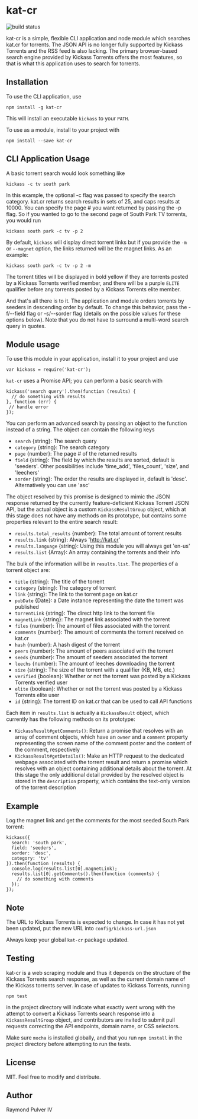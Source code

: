 # kat-cr
![build status](https://ci.appveyor.com/api/projects/status/github/raypulver/kat-cr)

kat-cr is a simple, flexible CLI application and node module which searches kat.cr for torrents. The JSON API is no longer fully supported by Kickass Torrents and the RSS feed is also lacking. The primary browser-based search engine provided by Kickass Torrents offers the most features, so that is what this application uses to search for torrents.


## Installation
To use the CLI application, use

```
npm install -g kat-cr
```

This will install an executable `kickass` to your `PATH`.

To use as a module, install to your project with

```
npm install --save kat-cr
```


## CLI Application Usage

A basic torrent search would look something like

```
kickass -c tv south park
```

In this example, the optional -c flag was passed to specify the search category. kat.cr returns search results in sets of 25, and caps results at 10000. You can specify the page # you want returned by passing the -p flag. So if you wanted to go to the second page of South Park TV torrents, you would run

```
kickass south park -c tv -p 2
```

By default, `kickass` will display direct torrent links but if you provide the `-m` or `--magnet` option, the links returned will be the magnet links. As an example:

```
kickass south park -c tv -p 2 -m
```

The torrent titles will be displayed in bold yellow if they are torrents posted by a Kickass Torrents verified member, and there will be a purple `ELITE` qualifier before any torrents posted by a Kickass Torrents elite member.

And that's all there is to it. The application and module orders torrents by seeders in descending order by default. To change this behavior, pass the -f/--field flag or -s/--sorder flag (details on the possible values for these options below). Note that you do not have to surround a multi-word search query in quotes.

## Module usage
To use this module in your application, install it to your project and use

```
var kickass = require('kat-cr');
```

`kat-cr` uses a Promise API; you can perform a basic search with

```
kickass('search query').then(function (results) {
  // do something with results
}, function (err) {
 // handle error
});
```


You can perform an advanced search by passing an object to the function instead of a string. The object can contain the following keys
* `search` {string}: The search query
* `category` {string}: The search category
* `page` {number}: The page # of the returned results
* `field` {string}: The field by which the results are sorted, default is 'seeders'. Other possibilities include 'time\_add', 'files\_count', 'size', and 'leechers'
* `sorder` {string}: The order the results are displayed in, default is 'desc'. Alternatively you can use 'asc'

The object resolved by this promise is designed to mimic the JSON response returned by the currently feature-deficient Kickass Torrent JSON API, but the actual object is a custom `KickassResultGroup` object, which at this stage does not have any methods on its prototype, but contains some properties relevant to the entire search result:
* `results.total_results` {number}: The total amount of torrent results
* `results.link` {string}: Always 'http://kat.cr'
* `results.language` {string}: Using this module you will always get 'en-us'
* `results.list` {Array}: An array containing the torrents and their info

The bulk of the information will be in `results.list`. The properties of a torrent object are:
* `title` {string}: The title of the torrent
* `category` {string}: The category of torrent
* `link` {string}: The link to the torrent page on kat.cr
* `pubDate` {Date}: a Date instance representing the date the torrent was published
* `torrentLink` {string}: The direct http link to the torrent file
* `magnetLink` {string}: The magnet link associated with the torrent
* `files` {number}: The amount of files associated with the torrent
* `comments` {number}: The amount of comments the torrent received on kat.cr
* `hash` {number}: A hash digest of the torrent
* `peers` {number}: The amount of peers associated with the torrent
* `seeds` {number}: The amount of seeders associated the torrent
* `leechs` {number}: The amount of leeches downloading the torrent
* `size` {string}: The size of the torrent with a qualifier (KB, MB, etc.)
* `verified` {boolean}: Whether or not the torrent was posted by a Kickass Torrents verified user
* `elite` {boolean}: Whether or not the torrent was posted by a Kickass Torrents elite user
* `id` {string}: The torrent ID on kat.cr that can be used to call API functions

Each item in `results.list` is actually a `KickassResult` object, which currently has the following methods on its prototype:

* `KickassResult#getComments()`: Return a promise that resolves with an array of comment objects, which have an `owner` and a `comment` property representing the screen name of the comment poster and the content of the comment, respectively
* `KickassResult#getDetails()`: Make an HTTP request to the dedicated webpage associated with the torrent result and return a promise which resolves with an object containing additional details about the torrent. At this stage the only additional detail provided by the resolved object is stored in the `description` property, which contains the text-only version of the torrent description


## Example

Log the magnet link and get the comments for the most seeded South Park torrent:

```
kickass({
  search: 'south park',
  field: 'seeders',
  sorder: 'desc',
  category: 'tv'
}).then(function (results) {
  console.log(results.list[0].magnetLink);
  results.list[0].getComments().then(function (comments) {
    // do something with comments
  });
});
```


## Note

The URL to Kickass Torrents is expected to change. In case it has not yet been updated, put the new URL into `config/kickass-url.json`

Always keep your global `kat-cr` package updated.


## Testing

kat-cr is a web scraping module and thus it depends on the structure of the Kickass Torrents search response, as well as the current domain name of the Kickass torrents server. In case of updates to Kickass Torrents, running

```
npm test
```

in the project directory will indicate what exactly went wrong with the attempt to convert a Kickass Torrents search response into a `KickassResultGroup` object, and contributors are invited to submit pull requests correcting the API endpoints, domain name, or CSS selectors.

Make sure `mocha` is installed globally, and that you run `npm install` in the project directory before attempting to run the tests.


## License

MIT. Feel free to modify and distribute.


## Author

Raymond Pulver IV
